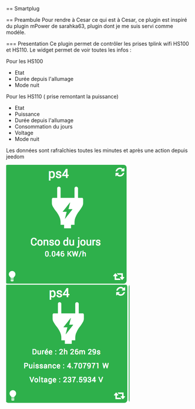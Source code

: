 == Smartplug

== Preambule
Pour rendre à Cesar ce qui est à Cesar, ce plugin est inspiré du plugin mPower de sarahka63, plugin dont je me suis servi comme modéle.

=== Presentation
Ce plugin permet de contrôler les prises tplink wifi HS100 et HS110. Le widget permet de voir toutes les infos :

Pour les HS100
- Etat
- Durée depuis l'allumage
- Mode nuit

Pour les HS110 ( prise remontant la puissance)
- Etat
- Puissance
- Durée depuis l'allumage
- Consommation du jours
- Voltage
- Mode nuit

Les données sont rafraîchies toutes les minutes et après une action depuis jeedom

![smartplug_screenshot1](../images/smartplug_screenshot1.png)
![smartplug_screenshot2](../images/smartplug_screenshot2.png)
